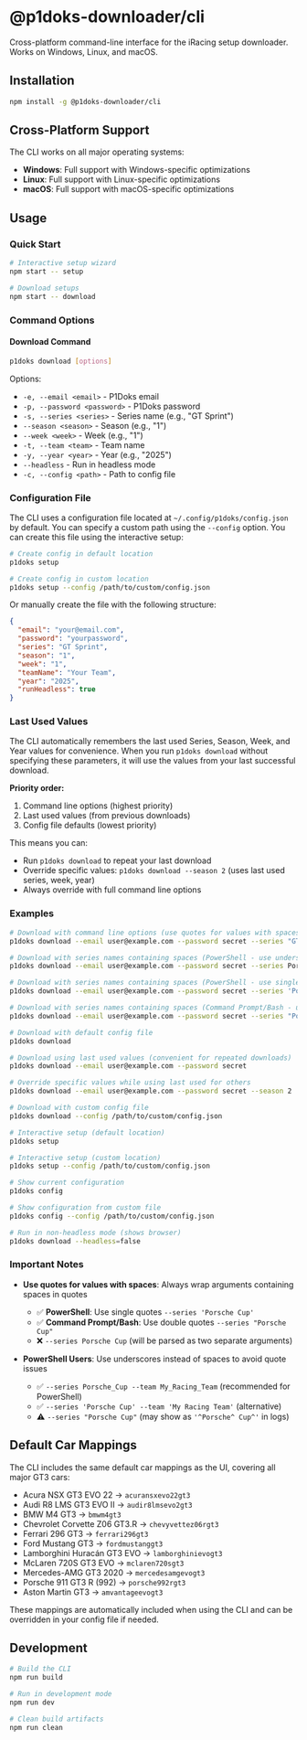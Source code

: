 # @p1doks-downloader/cli

Cross-platform command-line interface for the iRacing setup downloader. Works on Windows, Linux, and macOS.

## Installation

```bash
npm install -g @p1doks-downloader/cli
```

## Cross-Platform Support

The CLI works on all major operating systems:
- **Windows**: Full support with Windows-specific optimizations
- **Linux**: Full support with Linux-specific optimizations  
- **macOS**: Full support with macOS-specific optimizations

## Usage

### Quick Start

```bash
# Interactive setup wizard
npm start -- setup

# Download setups
npm start -- download
```

### Command Options

#### Download Command

```bash
p1doks download [options]
```

Options:

- `-e, --email <email>` - P1Doks email
- `-p, --password <password>` - P1Doks password
- `-s, --series <series>` - Series name (e.g., "GT Sprint")
- `--season <season>` - Season (e.g., "1")
- `--week <week>` - Week (e.g., "1")
- `-t, --team <team>` - Team name
- `-y, --year <year>` - Year (e.g., "2025")
- `--headless` - Run in headless mode
- `-c, --config <path>` - Path to config file

### Configuration File

The CLI uses a configuration file located at `~/.config/p1doks/config.json` by default. You can specify a custom path using the `--config` option. You can create this file using the interactive setup:

```bash
# Create config in default location
p1doks setup

# Create config in custom location
p1doks setup --config /path/to/custom/config.json
```

Or manually create the file with the following structure:

```json
{
  "email": "your@email.com",
  "password": "yourpassword",
  "series": "GT Sprint",
  "season": "1",
  "week": "1",
  "teamName": "Your Team",
  "year": "2025",
  "runHeadless": true
}
```

### Last Used Values

The CLI automatically remembers the last used Series, Season, Week, and Year values for convenience. When you run `p1doks download` without specifying these parameters, it will use the values from your last successful download.

**Priority order:**

1. Command line options (highest priority)
2. Last used values (from previous downloads)
3. Config file defaults (lowest priority)

This means you can:

- Run `p1doks download` to repeat your last download
- Override specific values: `p1doks download --season 2` (uses last used series, week, year)
- Always override with full command line options

### Examples

```bash
# Download with command line options (use quotes for values with spaces)
p1doks download --email user@example.com --password secret --series "GT Sprint" --season "1" --week "1" --team "My Team" --year 2025

# Download with series names containing spaces (PowerShell - use underscores, recommended)
p1doks download --email user@example.com --password secret --series Porsche_Cup --team My_Racing_Team --season 2 --week 3 --year 2025

# Download with series names containing spaces (PowerShell - use single quotes)
p1doks download --email user@example.com --password secret --series 'Porsche Cup' --team 'My Racing Team' --season '2' --week '3' --year '2025'

# Download with series names containing spaces (Command Prompt/Bash - use double quotes)
p1doks download --email user@example.com --password secret --series "Porsche Cup" --team "My Racing Team" --season "2" --week "3" --year "2025"

# Download with default config file
p1doks download

# Download using last used values (convenient for repeated downloads)
p1doks download --email user@example.com --password secret

# Override specific values while using last used for others
p1doks download --email user@example.com --password secret --season 2

# Download with custom config file
p1doks download --config /path/to/custom/config.json

# Interactive setup (default location)
p1doks setup

# Interactive setup (custom location)
p1doks setup --config /path/to/custom/config.json

# Show current configuration
p1doks config

# Show configuration from custom file
p1doks config --config /path/to/custom/config.json

# Run in non-headless mode (shows browser)
p1doks download --headless=false
```

### Important Notes

- **Use quotes for values with spaces**: Always wrap arguments containing spaces in quotes
  - ✅ **PowerShell**: Use single quotes `--series 'Porsche Cup'`
  - ✅ **Command Prompt/Bash**: Use double quotes `--series "Porsche Cup"`
  - ❌ `--series Porsche Cup` (will be parsed as two separate arguments)

- **PowerShell Users**: Use underscores instead of spaces to avoid quote issues
  - ✅ `--series Porsche_Cup --team My_Racing_Team` (recommended for PowerShell)
  - ✅ `--series 'Porsche Cup' --team 'My Racing Team'` (alternative)
  - ⚠️ `--series "Porsche Cup"` (may show as `'^Porsche^ Cup^'` in logs)

## Default Car Mappings

The CLI includes the same default car mappings as the UI, covering all major GT3 cars:

- Acura NSX GT3 EVO 22 → `acuransxevo22gt3`
- Audi R8 LMS GT3 EVO II → `audir8lmsevo2gt3`
- BMW M4 GT3 → `bmwm4gt3`
- Chevrolet Corvette Z06 GT3.R → `chevyvettez06rgt3`
- Ferrari 296 GT3 → `ferrari296gt3`
- Ford Mustang GT3 → `fordmustanggt3`
- Lamborghini Huracán GT3 EVO → `lamborghinievogt3`
- McLaren 720S GT3 EVO → `mclaren720sgt3`
- Mercedes-AMG GT3 2020 → `mercedesamgevogt3`
- Porsche 911 GT3 R (992) → `porsche992rgt3`
- Aston Martin GT3 → `amvantageevogt3`

These mappings are automatically included when using the CLI and can be overridden in your config file if needed.

## Development

```bash
# Build the CLI
npm run build

# Run in development mode
npm run dev

# Clean build artifacts
npm run clean
```
